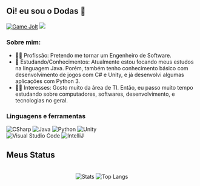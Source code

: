 ## Oi! eu sou o Dodas 👋
<div>
<a href="gamejolt.com/invite/DodoPredo"><img alt="Game Jolt" src="https://img.shields.io/badge/Game%20Jolt-CCFF00?style=for-the-badge&logo=Game%20Jolt&logoColor=white"/></a>
<a href="https://dodopredo.itch.io/"><img atl="Itch.io" src="https://img.shields.io/badge/Itch.io-FA5C5C?style=for-the-badge&logo=itchdotio&logoColor=white"/></a>
</div>

### Sobre mim:
- 👨‍🎓 Profissão: Pretendo me tornar um Engenheiro de Software.
- 📝 Estudando/Conhecimentos: Atualmente estou focando meus estudos na linguagem Java. Porém, também tenho conhecimento básico com desenvolvimento de jogos com C# e Unity, e já desenvolvi algumas aplicações com Python 3.
- 💁‍♂️ Interesses: Gosto muito da área de TI. Então, eu passo muito tempo estudando sobre computadores, softwares, desenvolvimento, e tecnologias no geral.

<h3>Linguagens e ferramentas</h3>
<div>
<img alt="CSharp" src="https://img.shields.io/badge/C%23-239120?style=for-the-badge&logo=c-sharp&logoColor=white"/>
<img alt="Java" src="https://img.shields.io/badge/Java-ED8B00?style=for-the-badge&logo=openjdk&logoColor=white"/>
<img alt="Python" src="https://img.shields.io/badge/Python-3776AB?style=for-the-badge&logo=python&logoColor=white"/>
<img alt="Unity" src="https://img.shields.io/badge/Unity-100000?style=for-the-badge&logo=unity&logoColor=white"/><br/>
<img alt="Visual Studio Code" src="https://img.shields.io/badge/Visual_Studio_Code-0078D4?style=for-the-badge&logo=visual%20studio%20code&logoColor=white"/>
<img alt="IntelliJ" src="https://img.shields.io/badge/IntelliJ_IDEA-000000.svg?style=for-the-badge&logo=intellij-idea&logoColor=white"/>
</div>

<h2 align="left">Meus Status</h2>
<div align="center"><br/>
<img align="center" alt="Stats" src="https://github-readme-stats.vercel.app/api?username=PedRo-HenRique-14&show_icons=true&theme=dark"/>
<img align="center" alt="Top Langs" src="https://github-readme-stats.vercel.app/api/top-langs/?username=PedRo-HenRique-14&hide_progress=false&layout=compact&theme=dark"/>
</div>
